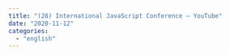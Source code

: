 ```yaml
---
title: "(28) International JavaScript Conference – YouTube"
date: "2020-11-12"
categories: 
  - "english"
---
```



